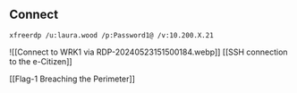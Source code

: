## Connect
`xfreerdp /u:laura.wood /p:Password1@ /v:10.200.X.21`

![[Connect to WRK1 via RDP-20240523151500184.webp]]
[[SSH connection to the e-Citizen]]

[[Flag-1 Breaching the Perimeter]]

